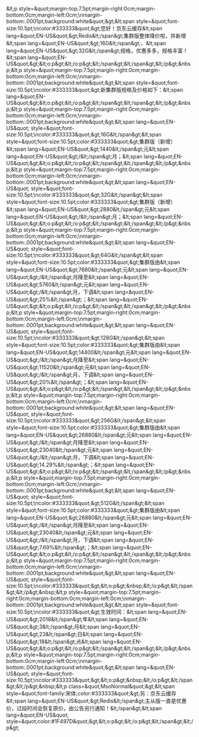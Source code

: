 &amp;lt;p style=&amp;quot;margin-top:7.5pt;margin-right:0cm;margin-bottom:0cm;margin-left:0cm;\nmargin-bottom:.0001pt;background:white&amp;quot;&amp;gt;&amp;lt;span style=&amp;quot;font-size:10.5pt;\ncolor:#333333&amp;quot;&amp;gt;您好！京东云缓存&amp;lt;span lang=&amp;quot;EN-US&amp;quot;&amp;gt;Redis&amp;lt;/span&amp;gt;集群版整体降价啦，并新增&amp;lt;span lang=&amp;quot;EN-US&amp;quot;&amp;gt;16G&amp;lt;/span&amp;gt;、&amp;lt;span lang=&amp;quot;EN-US&amp;quot;&amp;gt;32G&amp;lt;/span&amp;gt;规格，优惠多多，规格丰富！&amp;lt;span lang=&amp;quot;EN-US&amp;quot;&amp;gt;&amp;lt;o:p&amp;gt;&amp;lt;/o:p&amp;gt;&amp;lt;/span&amp;gt;&amp;lt;/span&amp;gt;&amp;lt;/p&amp;gt;&amp;nbsp;&amp;lt;p style=&amp;quot;margin-top:7.5pt;margin-right:0cm;margin-bottom:0cm;margin-left:0cm;\nmargin-bottom:.0001pt;background:white&amp;quot;&amp;gt;&amp;lt;span style=&amp;quot;font-size:10.5pt;\ncolor:#333333&amp;quot;&amp;gt;新集群版规格及价格如下：&amp;lt;span lang=&amp;quot;EN-US&amp;quot;&amp;gt;&amp;lt;o:p&amp;gt;&amp;lt;/o:p&amp;gt;&amp;lt;/span&amp;gt;&amp;lt;/span&amp;gt;&amp;lt;/p&amp;gt;&amp;nbsp;&amp;lt;p style=&amp;quot;margin-top:7.5pt;margin-right:0cm;margin-bottom:0cm;margin-left:0cm;\nmargin-bottom:.0001pt;background:white&amp;quot;&amp;gt;&amp;lt;span lang=&amp;quot;EN-US&amp;quot; style=&amp;quot;font-size:10.5pt;\ncolor:#333333&amp;quot;&amp;gt;16G&amp;lt;/span&amp;gt;&amp;lt;span style=&amp;quot;font-size:10.5pt;color:#333333&amp;quot;&amp;gt;集群版（新增）&amp;lt;span lang=&amp;quot;EN-US&amp;quot;&amp;gt;1440&amp;lt;/span&amp;gt;元&amp;lt;span lang=&amp;quot;EN-US&amp;quot;&amp;gt;/&amp;lt;/span&amp;gt;月；&amp;lt;span lang=&amp;quot;EN-US&amp;quot;&amp;gt;&amp;lt;o:p&amp;gt;&amp;lt;/o:p&amp;gt;&amp;lt;/span&amp;gt;&amp;lt;/span&amp;gt;&amp;lt;/p&amp;gt;&amp;nbsp;&amp;lt;p style=&amp;quot;margin-top:7.5pt;margin-right:0cm;margin-bottom:0cm;margin-left:0cm;\nmargin-bottom:.0001pt;background:white&amp;quot;&amp;gt;&amp;lt;span lang=&amp;quot;EN-US&amp;quot; style=&amp;quot;font-size:10.5pt;\ncolor:#333333&amp;quot;&amp;gt;32G&amp;lt;/span&amp;gt;&amp;lt;span style=&amp;quot;font-size:10.5pt;color:#333333&amp;quot;&amp;gt;集群版（新增）&amp;lt;span lang=&amp;quot;EN-US&amp;quot;&amp;gt;2880&amp;lt;/span&amp;gt;元&amp;lt;span lang=&amp;quot;EN-US&amp;quot;&amp;gt;/&amp;lt;/span&amp;gt;月；&amp;lt;span lang=&amp;quot;EN-US&amp;quot;&amp;gt;&amp;lt;o:p&amp;gt;&amp;lt;/o:p&amp;gt;&amp;lt;/span&amp;gt;&amp;lt;/span&amp;gt;&amp;lt;/p&amp;gt;&amp;nbsp;&amp;lt;p style=&amp;quot;margin-top:7.5pt;margin-right:0cm;margin-bottom:0cm;margin-left:0cm;\nmargin-bottom:.0001pt;background:white&amp;quot;&amp;gt;&amp;lt;span lang=&amp;quot;EN-US&amp;quot; style=&amp;quot;font-size:10.5pt;\ncolor:#333333&amp;quot;&amp;gt;64G&amp;lt;/span&amp;gt;&amp;lt;span style=&amp;quot;font-size:10.5pt;color:#333333&amp;quot;&amp;gt;集群版由&amp;lt;span lang=&amp;quot;EN-US&amp;quot;&amp;gt;7680&amp;lt;/span&amp;gt;元&amp;lt;span lang=&amp;quot;EN-US&amp;quot;&amp;gt;/&amp;lt;/span&amp;gt;月降至&amp;lt;span lang=&amp;quot;EN-US&amp;quot;&amp;gt;5760&amp;lt;/span&amp;gt;元&amp;lt;span lang=&amp;quot;EN-US&amp;quot;&amp;gt;/&amp;lt;/span&amp;gt;月，下调&amp;lt;span lang=&amp;quot;EN-US&amp;quot;&amp;gt;25%&amp;lt;/span&amp;gt;；&amp;lt;span lang=&amp;quot;EN-US&amp;quot;&amp;gt;&amp;lt;o:p&amp;gt;&amp;lt;/o:p&amp;gt;&amp;lt;/span&amp;gt;&amp;lt;/span&amp;gt;&amp;lt;/p&amp;gt;&amp;nbsp;&amp;lt;p style=&amp;quot;margin-top:7.5pt;margin-right:0cm;margin-bottom:0cm;margin-left:0cm;\nmargin-bottom:.0001pt;background:white&amp;quot;&amp;gt;&amp;lt;span lang=&amp;quot;EN-US&amp;quot; style=&amp;quot;font-size:10.5pt;\ncolor:#333333&amp;quot;&amp;gt;128G&amp;lt;/span&amp;gt;&amp;lt;span style=&amp;quot;font-size:10.5pt;color:#333333&amp;quot;&amp;gt;集群版由&amp;lt;span lang=&amp;quot;EN-US&amp;quot;&amp;gt;14400&amp;lt;/span&amp;gt;元&amp;lt;span lang=&amp;quot;EN-US&amp;quot;&amp;gt;/&amp;lt;/span&amp;gt;月降至&amp;lt;span lang=&amp;quot;EN-US&amp;quot;&amp;gt;11520&amp;lt;/span&amp;gt;元&amp;lt;span lang=&amp;quot;EN-US&amp;quot;&amp;gt;/&amp;lt;/span&amp;gt;月，下调&amp;lt;span lang=&amp;quot;EN-US&amp;quot;&amp;gt;20%&amp;lt;/span&amp;gt;；&amp;lt;span lang=&amp;quot;EN-US&amp;quot;&amp;gt;&amp;lt;o:p&amp;gt;&amp;lt;/o:p&amp;gt;&amp;lt;/span&amp;gt;&amp;lt;/span&amp;gt;&amp;lt;/p&amp;gt;&amp;nbsp;&amp;lt;p style=&amp;quot;margin-top:7.5pt;margin-right:0cm;margin-bottom:0cm;margin-left:0cm;\nmargin-bottom:.0001pt;background:white&amp;quot;&amp;gt;&amp;lt;span lang=&amp;quot;EN-US&amp;quot; style=&amp;quot;font-size:10.5pt;\ncolor:#333333&amp;quot;&amp;gt;256G&amp;lt;/span&amp;gt;&amp;lt;span style=&amp;quot;font-size:10.5pt;color:#333333&amp;quot;&amp;gt;集群版由&amp;lt;span lang=&amp;quot;EN-US&amp;quot;&amp;gt;26880&amp;lt;/span&amp;gt;元&amp;lt;span lang=&amp;quot;EN-US&amp;quot;&amp;gt;/&amp;lt;/span&amp;gt;月降至&amp;lt;span lang=&amp;quot;EN-US&amp;quot;&amp;gt;23040&amp;lt;/span&amp;gt;元&amp;lt;span lang=&amp;quot;EN-US&amp;quot;&amp;gt;/&amp;lt;/span&amp;gt;月，下调&amp;lt;span lang=&amp;quot;EN-US&amp;quot;&amp;gt;14.29%&amp;lt;/span&amp;gt;；&amp;lt;span lang=&amp;quot;EN-US&amp;quot;&amp;gt;&amp;lt;o:p&amp;gt;&amp;lt;/o:p&amp;gt;&amp;lt;/span&amp;gt;&amp;lt;/span&amp;gt;&amp;lt;/p&amp;gt;&amp;nbsp;&amp;lt;p style=&amp;quot;margin-top:7.5pt;margin-right:0cm;margin-bottom:0cm;margin-left:0cm;\nmargin-bottom:.0001pt;background:white&amp;quot;&amp;gt;&amp;lt;span lang=&amp;quot;EN-US&amp;quot; style=&amp;quot;font-size:10.5pt;\ncolor:#333333&amp;quot;&amp;gt;512G&amp;lt;/span&amp;gt;&amp;lt;span style=&amp;quot;font-size:10.5pt;color:#333333&amp;quot;&amp;gt;集群版由&amp;lt;span lang=&amp;quot;EN-US&amp;quot;&amp;gt;26880&amp;lt;/span&amp;gt;元&amp;lt;span lang=&amp;quot;EN-US&amp;quot;&amp;gt;/&amp;lt;/span&amp;gt;月降至&amp;lt;span lang=&amp;quot;EN-US&amp;quot;&amp;gt;23040&amp;lt;/span&amp;gt;元&amp;lt;span lang=&amp;quot;EN-US&amp;quot;&amp;gt;/&amp;lt;/span&amp;gt;月，下调&amp;lt;span lang=&amp;quot;EN-US&amp;quot;&amp;gt;7.69%&amp;lt;/span&amp;gt;；&amp;lt;span lang=&amp;quot;EN-US&amp;quot;&amp;gt;&amp;lt;o:p&amp;gt;&amp;lt;/o:p&amp;gt;&amp;lt;/span&amp;gt;&amp;lt;/span&amp;gt;&amp;lt;/p&amp;gt;&amp;nbsp;&amp;lt;p style=&amp;quot;margin-top:7.5pt;margin-right:0cm;margin-bottom:0cm;margin-left:0cm;\nmargin-bottom:.0001pt;background:white&amp;quot;&amp;gt;&amp;lt;span lang=&amp;quot;EN-US&amp;quot; style=&amp;quot;font-size:10.5pt;\ncolor:#333333&amp;quot;&amp;gt;&amp;lt;o:p&amp;gt;&amp;nbsp;&amp;lt;/o:p&amp;gt;&amp;lt;/span&amp;gt;&amp;lt;/p&amp;gt;&amp;nbsp;&amp;lt;p style=&amp;quot;margin-top:7.5pt;margin-right:0cm;margin-bottom:0cm;margin-left:0cm;\nmargin-bottom:.0001pt;background:white&amp;quot;&amp;gt;&amp;lt;span style=&amp;quot;font-size:10.5pt;\ncolor:#333333&amp;quot;&amp;gt;生效时间：&amp;lt;span lang=&amp;quot;EN-US&amp;quot;&amp;gt;2018&amp;lt;/span&amp;gt;年&amp;lt;span lang=&amp;quot;EN-US&amp;quot;&amp;gt;3&amp;lt;/span&amp;gt;月&amp;lt;span lang=&amp;quot;EN-US&amp;quot;&amp;gt;23&amp;lt;/span&amp;gt;日&amp;lt;span lang=&amp;quot;EN-US&amp;quot;&amp;gt;18&amp;lt;/span&amp;gt;点&amp;lt;span lang=&amp;quot;EN-US&amp;quot;&amp;gt;&amp;lt;o:p&amp;gt;&amp;lt;/o:p&amp;gt;&amp;lt;/span&amp;gt;&amp;lt;/span&amp;gt;&amp;lt;/p&amp;gt;&amp;nbsp;&amp;lt;p style=&amp;quot;margin-top:7.5pt;margin-right:0cm;margin-bottom:0cm;margin-left:0cm;\nmargin-bottom:.0001pt;background:white&amp;quot;&amp;gt;&amp;lt;span lang=&amp;quot;EN-US&amp;quot; style=&amp;quot;font-size:10.5pt;\ncolor:#333333&amp;quot;&amp;gt;&amp;lt;o:p&amp;gt;&amp;nbsp;&amp;lt;/o:p&amp;gt;&amp;lt;/span&amp;gt;&amp;lt;/p&amp;gt;&amp;nbsp;&amp;lt;p class=&amp;quot;MsoNormal&amp;quot;&amp;gt;&amp;lt;span style=&amp;quot;font-family:宋体;color:#333333&amp;quot;&amp;gt;另：京东云缓存&amp;lt;span lang=&amp;quot;EN-US&amp;quot;&amp;gt;Redis&amp;lt;/span&amp;gt;主从版一直是优惠价，过段时间会恢复原价，由公告另行通知！&amp;lt;/span&amp;gt;&amp;lt;span lang=&amp;quot;EN-US&amp;quot; style=&amp;quot;color:#1F497D&amp;quot;&amp;gt;&amp;lt;o:p&amp;gt;&amp;lt;/o:p&amp;gt;&amp;lt;/span&amp;gt;&amp;lt;/p&amp;gt;